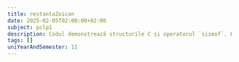 ```yaml
---
title: restantaZoican
date: 2025-02-05T02:00:00+02:00
subject: pclp1
description: Codul demonstrează structurile C și operatorul `sizeof`. Explică modul în care alinierea datelor și padding-ul afectează dimensiunea reală a unei structuri în memorie, un concept cheie în gestionarea memoriei.
tags: []
uniYearAndSemester: 11
---
```



